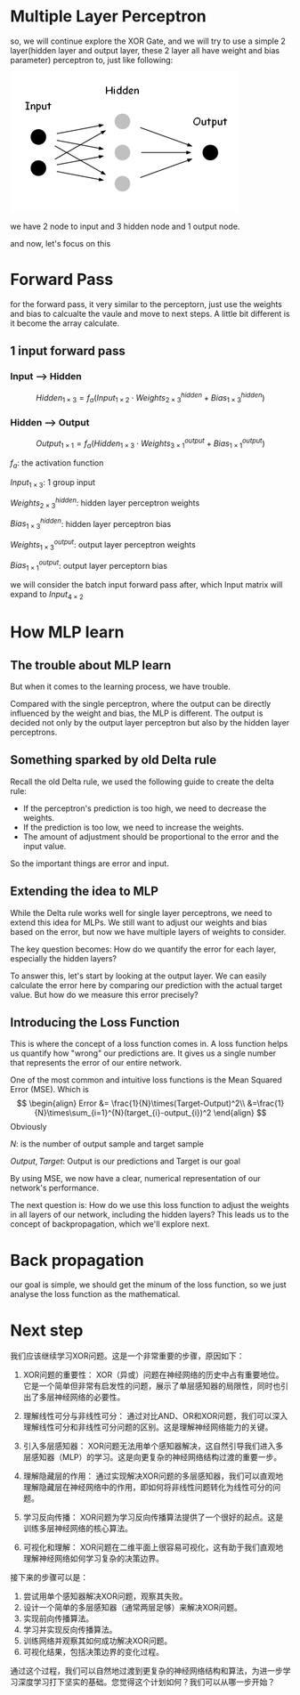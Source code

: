 # Multiple Layer Perceptron

so, we will continue explore the XOR Gate, and we will try to use a simple 2 layer(hidden layer and output layer, these 2 layer all have weight and bias parameter) perceptron to, just like following:

![png](../images/Ch02/XOR-Neural-Network.png)

we have 2 node to input and 3 hidden node and 1 output node.

and now, let's focus on this 

# Forward Pass

for the forward pass, it very similar to the perceptorn, just use the weights and bias to calcualte the vaule and move to next steps. A little bit different is it become the array calculate.

## 1 input forward pass

### Input --> Hidden

$$
Hidden_{1\times3} = f_a(Input_{1\times2} \cdot Weights_{2\times3}^{hidden}+Bias_{1\times3}^{hidden})
$$

### Hidden --> Output

$$
Output_{1\times1}=f_a(Hidden_{1\times3}\cdot Weights_{3\times1}^{output}+Bias_{1\times1}^{output})
$$

$f_a$: the activation function

$Input_{1\times3}$: 1 group input

$Weights_{2\times3}^{hidden}$: hidden layer perceptron weights

$Bias_{1\times3}^{hidden}$: hidden layer perceptron bias

$Weights_{1\times3}^{output}$: output layer perceptron weights

$Bias_{1\times1}^{output}$: output layer perceptorn bias

we will consider the batch input forward pass after, which Input matrix will expand to $Input_{4\times2}$

# How MLP learn

## The trouble about MLP learn

But when it comes to the learning process, we have trouble.

Compared with the single perceptron, where the output can be directly influenced by the weight and bias, the MLP is different. The output is decided not only by the output layer perceptron but also by the hidden layer perceptrons.

## Something sparked by old Delta rule

Recall the old Delta rule, we used the following guide to create the delta rule:

- If the perceptron's prediction is too high, we need to decrease the weights.
- If the prediction is too low, we need to increase the weights.
- The amount of adjustment should be proportional to the error and the input value.

So the important things are error and input.

## Extending the idea to MLP

While the Delta rule works well for single layer perceptrons, we need to extend this idea for MLPs. We still want to adjust our weights and bias based on the error, but now we have multiple layers of weights to consider.

The key question becomes: How do we quantify the error for each layer, especially the hidden layers?

To answer this, let's start by looking at the output layer. We can easily calculate the error here by comparing our prediction with the actual target value. But how do we measure this error precisely?

## Introducing the Loss Function

This is where the concept of a loss function comes in. A loss function helps us quantify how "wrong" our predictions are. It gives us a single number that represents the error of our entire network.

One of the most common and intuitive loss functions is the Mean Squared Error (MSE). Which is
$$
\begin{align}
Error &= \frac{1}{N}\times(Target-Output)^2\\
      &=\frac{1}{N}\times\sum_{i=1}^{N}(target_{i}-output_{i})^2
\end{align}
$$
Obviously

$N$: is the number of output sample and target sample

$Output, Target$: Output is our predictions and Target is our goal



By using MSE, we now have a clear, numerical representation of our network's performance.

The next question is: How do we use this loss function to adjust the weights in all layers of our network, including the hidden layers? This leads us to the concept of backpropagation, which we'll explore next.

# Back propagation

our goal is simple, we should get the minum of the loss function, so we just analyse the loss function as the mathematical.



























































# Next step

我们应该继续学习XOR问题。这是一个非常重要的步骤，原因如下：

1. XOR问题的重要性：
   XOR（异或）问题在神经网络的历史中占有重要地位。它是一个简单但非常有启发性的问题，展示了单层感知器的局限性，同时也引出了多层神经网络的必要性。

2. 理解线性可分与非线性可分：
   通过对比AND、OR和XOR问题，我们可以深入理解线性可分和非线性可分问题的区别。这是理解神经网络能力的关键。

3. 引入多层感知器：
   XOR问题无法用单个感知器解决，这自然引导我们进入多层感知器（MLP）的学习。这是向更复杂的神经网络结构过渡的重要一步。

4. 理解隐藏层的作用：
   通过实现解决XOR问题的多层感知器，我们可以直观地理解隐藏层在神经网络中的作用，即如何将非线性问题转化为线性可分的问题。

5. 学习反向传播：
   XOR问题为学习反向传播算法提供了一个很好的起点。这是训练多层神经网络的核心算法。

6. 可视化和理解：
   XOR问题在二维平面上很容易可视化，这有助于我们直观地理解神经网络如何学习复杂的决策边界。

接下来的步骤可以是：

1. 尝试用单个感知器解决XOR问题，观察其失败。
2. 设计一个简单的多层感知器（通常两层足够）来解决XOR问题。
3. 实现前向传播算法。
4. 学习并实现反向传播算法。
5. 训练网络并观察其如何成功解决XOR问题。
6. 可视化结果，包括决策边界的变化过程。

通过这个过程，我们可以自然地过渡到更复杂的神经网络结构和算法，为进一步学习深度学习打下坚实的基础。您觉得这个计划如何？我们可以从哪一步开始？